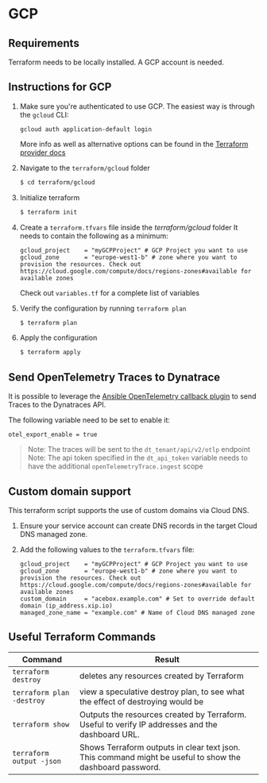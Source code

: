 # GCP

## Requirements

Terraform needs to be locally installed.
A GCP account is needed.

## Instructions for GCP

1. Make sure you're authenticated to use GCP. The easiest way is through the `gcloud` CLI:

    ```
    gcloud auth application-default login
    ```

    More info as well as alternative options can be found in the [Terraform provider docs](https://registry.terraform.io/providers/hashicorp/google/latest/docs/guides/provider_reference#authentication)

2. Navigate to the `terraform/gcloud` folder

    ```bash
    $ cd terraform/gcloud
    ```

3. Initialize terraform

    ```bash
    $ terraform init
    ```

4. Create a `terraform.tfvars` file inside the *terraform/gcloud* folder
   It needs to contain the following as a minimum:

    ```hcl
    gcloud_project    = "myGCPProject" # GCP Project you want to use
    gcloud_zone       = "europe-west1-b" # zone where you want to provision the resources. Check out https://cloud.google.com/compute/docs/regions-zones#available for available zones
    ```

    Check out `variables.tf` for a complete list of variables

5. Verify the configuration by running `terraform plan`

    ```bash
    $ terraform plan
    ```

6. Apply the configuration

    ```bash
    $ terraform apply
    ```

## Send OpenTelemetry Traces to Dynatrace

It is possible to leverage the [Ansible OpenTelemetry callback plugin](https://docs.ansible.com/ansible/latest/collections/community/general/opentelemetry_callback.html) to send Traces to the Dynatraces API.

The following variable need to be set to enable it:

```hcl
otel_export_enable = true
```

> Note: The traces will be sent to the `dt_tenant/api/v2/otlp` endpoint
> Note: The api token specified in the `dt_api_token` variable needs to have the additional `openTelemetryTrace.ingest` scope 

## Custom domain support

This terraform script supports the use of custom domains via Cloud DNS.

1. Ensure your service account can create DNS records in the target Cloud DNS managed zone.

1. Add the following values to the `terraform.tfvars` file:

    ```hcl
    gcloud_project    = "myGCPProject" # GCP Project you want to use
    gcloud_zone       = "europe-west1-b" # zone where you want to provision the resources. Check out https://cloud.google.com/compute/docs/regions-zones#available for available zones
    custom_domain     = "acebox.example.com" # Set to override default domain (ip_address.xip.io)
    managed_zone_name = "example.com" # Name of Cloud DNS managed zone
    ```

## Useful Terraform Commands


Command  | Result
-------- | -------
`terraform destroy` | deletes any resources created by Terraform |
`terraform plan -destroy` | view a speculative destroy plan, to see what the effect of destroying would be |
`terraform show` | Outputs the resources created by Terraform. Useful to verify IP addresses and the dashboard URL.|
`terraform output -json` | Shows Terraform outputs in clear text json. This command might be useful to show the dashboard password. |

